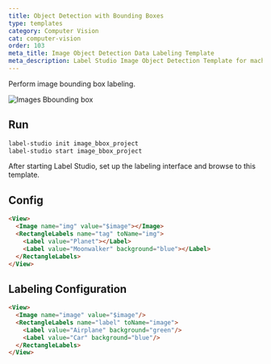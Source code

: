 ```yaml
---
title: Object Detection with Bounding Boxes
type: templates
category: Computer Vision
cat: computer-vision
order: 103
meta_title: Image Object Detection Data Labeling Template
meta_description: Label Studio Image Object Detection Template for machine learning and data science data labeling projects.
---
```


Perform image bounding box labeling.

<img src="/images/screens/image_bbox.png" class="img-template-example" title="Images Bbounding box" />

## Run

```bash
label-studio init image_bbox_project
label-studio start image_bbox_project 
```

After starting Label Studio, set up the labeling interface and browse to this template.

## Config 

```html
<View>
  <Image name="img" value="$image"></Image>
  <RectangleLabels name="tag" toName="img">
    <Label value="Planet"></Label>
    <Label value="Moonwalker" background="blue"></Label>
  </RectangleLabels>
</View>
```

## Labeling Configuration

```html
<View>
  <Image name="image" value="$image"/>
  <RectangleLabels name="label" toName="image">
    <Label value="Airplane" background="green"/>
    <Label value="Car" background="blue"/>
  </RectangleLabels>
</View>
```